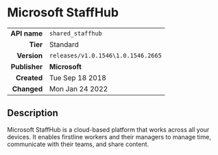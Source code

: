# Microsoft StaffHub
| | |
|-:|-|
|**API name**|`shared_staffhub`|
|**Tier**|Standard|
|**Version**|`releases/v1.0.1546\1.0.1546.2665`|
|**Publisher**|**Microsoft**|
|**Created**|Tue Sep 18 2018|
|**Changed**|Mon Jan 24 2022|

## Description
Microsoft StaffHub is a cloud-based platform that works across all your devices. It enables firstline workers and their managers to manage time, communicate with their teams, and share content.

